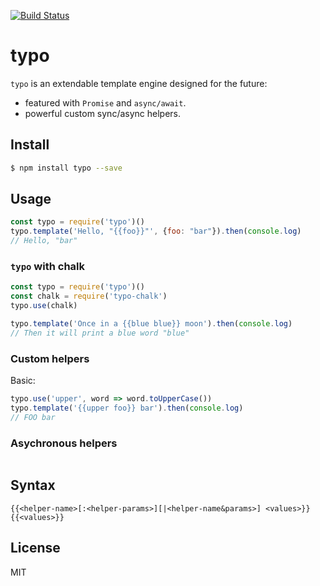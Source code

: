 [![Build Status](https://travis-ci.org/kaelzhang/node-typo.svg?branch=master)](https://travis-ci.org/kaelzhang/node-typo)
<!-- optional appveyor tst
[![Windows Build Status](https://ci.appveyor.com/api/projects/status/github/kaelzhang/node-typo?branch=master&svg=true)](https://ci.appveyor.com/project/kaelzhang/node-typo)
-->
<!-- optional npm version
[![NPM version](https://badge.fury.io/js/typo.svg)](http://badge.fury.io/js/typo)
-->
<!-- optional npm downloads
[![npm module downloads per month](http://img.shields.io/npm/dm/typo.svg)](https://www.npmjs.org/package/typo)
-->
<!-- optional dependency status
[![Dependency Status](https://david-dm.org/kaelzhang/node-typo.svg)](https://david-dm.org/kaelzhang/node-typo)
-->

# typo

`typo` is an extendable template engine designed for the future:

- featured with `Promise` and `async/await`.
- powerful custom sync/async helpers.

## Install

```sh
$ npm install typo --save
```

## Usage

```js
const typo = require('typo')()
typo.template('Hello, "{{foo}}"', {foo: "bar"}).then(console.log)
// Hello, "bar"
```

### `typo` with chalk

```js
const typo = require('typo')()
const chalk = require('typo-chalk')
typo.use(chalk)

typo.template('Once in a {{blue blue}} moon').then(console.log)
// Then it will print a blue word "blue"
```

### Custom helpers

Basic:

```js
typo.use('upper', word => word.toUpperCase())
typo.template('{{upper foo}} bar').then(console.log)
// FOO bar
```

### Asychronous helpers

```js
```

## Syntax

```
{{<helper-name>[:<helper-params>][|<helper-name&params>] <values>}}
{{<values>}}
```



## License

MIT
